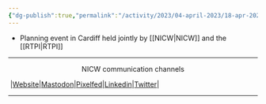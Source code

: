 ```yaml
---
{"dg-publish":true,"permalink":"/activity/2023/04-april-2023/18-apr-2023/"}
---
```


- Planning event in Cardiff held jointly by [[NICW\|NICW]] and  the [[RTPI\|RTPI]]

***
<p style="text-align: center;">NICW communication channels</p>

󠁧 |[Website](https://nationalinfrastructurecommission.wales)|[Mastodon](https://toot.wales/@NICW)|[Pixelfed](https://pix.toot.wales/NICW)|[Linkedin](https://www.linkedin.com/company/26268509/)|[Twitter](https://twitter.com/InfraCommCymru)|
***
